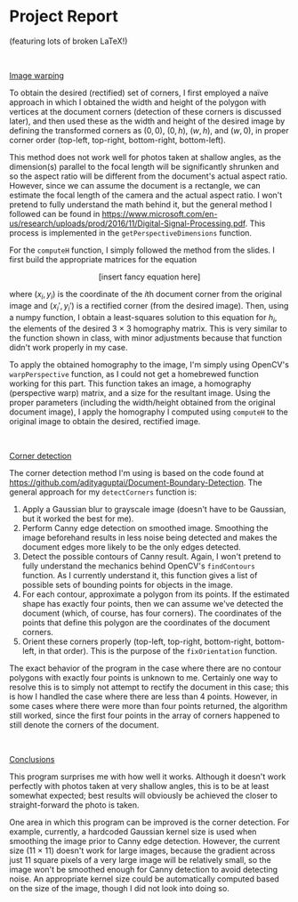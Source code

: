 # Project Report
(featuring lots of broken LaTeX!)

<br>

<ins>Image warping</ins>

To obtain the desired (rectified) set of corners, I first employed a naïve
approach in which I obtained the width and height of the polygon with
vertices at the document corners (detection of these corners is
discussed later), and then used these as the width and height of the desired
image by defining the transformed corners as $(0, 0)$, $(0, h)$, $(w, h)$, and
$(w, 0)$, in proper corner order (top-left, top-right, bottom-right,
bottom-left).

This method does not work well for photos taken at
shallow angles, as the dimension(s) parallel to the focal length will be
significantly shrunken and so the aspect ratio will be different from the
document's actual aspect ratio. However, since we can assume the document is a
rectangle, we can estimate the focal length of the camera and the actual
aspect ratio. I won't pretend to fully understand the math behind it, but the
general method I followed can be found in https://www.microsoft.com/en-us/research/uploads/prod/2016/11/Digital-Signal-Processing.pdf. This process is
implemented in the `getPerspectiveDimensions` function.

For the `computeH` function, I simply followed the method from the slides.
I first build the appropriate matrices for the equation

<p align="center">
    [insert fancy equation here]
</p>

where $(x_i, y_i)$ is the coordinate of the $i$th document corner from the
original image and $(x_i', y_i')$ is a rectified corner
(from the desired image). Then, using a numpy function, I obtain a
least-squares solution to this equation for $h_i$, the elements of the
desired 3 $\times$ 3 homography matrix. This is very similar to the function
shown in class, with minor adjustments because that function didn't work
properly in my case.

To apply the obtained homography to the image, I'm simply using OpenCV's
`warpPerspective` function, as I could not get a homebrewed function working
for this part. This function takes an image, a homography (perspective warp)
matrix, and a size for the resultant image. Using the proper parameters
(including the width/height obtained from the original document image),
I apply the homography I computed using `computeH` to the original image to
obtain the desired, rectified image.

<br>


<ins>Corner detection</ins>

The corner detection method I'm using is based on the code found at
https://github.com/adityaguptai/Document-Boundary-Detection.
The general approach for my `detectCorners` function is:

1. Apply a Gaussian blur to grayscale image (doesn't have to be Gaussian,
but it worked the best for me).
2. Perform Canny edge detection on smoothed image. Smoothing the image
beforehand results in less noise being detected and makes the document edges
more likely to be the only edges detected.
3. Detect the possible contours of Canny result. Again, I won't pretend to fully
understand the mechanics behind OpenCV's `findContours` function. As I currently
understand it, this function gives a list of possible sets of bounding points
for objects in the image.
4. For each contour, approximate a polygon from its points. If the estimated
shape has exactly four points, then we can assume we've detected the document
(which, of course, has four corners). The coordinates of the points that define
this polygon are the coordinates of the document corners.
5. Orient these corners properly (top-left, top-right, bottom-right,
bottom-left, in that order). This is the purpose of the `fixOrientation`
function.

The exact behavior of the program in the case where there are no contour
polygons with exactly four points is unknown to me. Certainly one way to
resolve this is to simply not attempt to rectify the document in this case;
this is how I handled the case where there are less than 4 points.
However, in some cases where there were more than four points returned,
the algorithm still worked, since the first four points in the array of corners
happened to still denote the corners of the document.

<br>

<ins>Conclusions</ins>

This program surprises me with how well it works. Although it doesn't work
perfectly with photos taken at very shallow angles, this is to be at least
somewhat expected; best results will obviously be achieved the closer to
straight-forward the photo is taken.

One area in which this program can be improved is the corner detection.
For example, currently, a hardcoded Gaussian kernel size is used when
smoothing the image prior to Canny edge detection. However,
the current size (11 $\times$ 11) doesn't work for large images, because
the gradient across just 11 square pixels of a very large image will be
relatively small, so the image won't be smoothed enough for Canny detection
to avoid detecting noise. An appropriate kernel size could be automatically
computed based on the size of the image, though I did not look into doing so.
